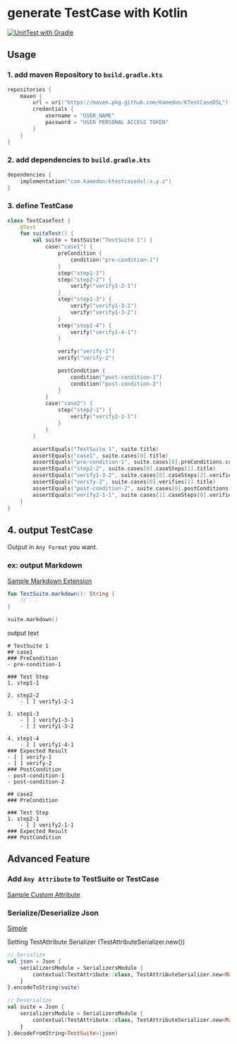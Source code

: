 # generate TestCase with Kotlin

[![UnitTest with Gradle](https://github.com/kamedon/KTestCaseDSL/actions/workflows/test.yml/badge.svg)](https://github.com/kamedon/KTestCaseDSL/actions/workflows/test.yml)

## Usage

### 1. add maven Repository to `build.gradle.kts`

```kotlin
repositories {
    maven {
        url = uri("https://maven.pkg.github.com/Kamedon/KTestCaseDSL")
        credentials {
            username = "USER_NAME"
            password = "USER PERSONAL ACCESS TOKEN"
        }
    }
}
```

### 2. add dependencies to `build.gradle.kts`

```kotlin
dependencies {
    implementation("com.kamedon:ktestcasedsl:x.y.z")
}
```

### 3. define TestCase

```kotlin
class TestCaseTest {
    @Test
    fun suiteTest() {
        val suite = testSuite("TestSuite 1") {
            case("case1") {
                preCondition {
                    condition("pre-condition-1")
                }
                step("step1-1")
                step("step2-2") {
                    verify("verify1-2-1")
                }
                step("step1-3") {
                    verify("verify1-3-1")
                    verify("verify1-3-2")
                }
                step("step1-4") {
                    verify("verify1-4-1")
                }

                verify("verify-1")
                verify("verify-2")

                postCondition {
                    condition("post-condition-1")
                    condition("post-condition-2")
                }
            }
            case("case2") {
                step("step2-1") {
                    verify("verify2-1-1")
                }
            }
        }

        assertEquals("TestSuite 1", suite.title)
        assertEquals("case1", suite.cases[0].title)
        assertEquals("pre-condition-1", suite.cases[0].preConditions.conditions[0].title)
        assertEquals("step2-2", suite.cases[0].caseSteps[1].title)
        assertEquals("verify1-3-2", suite.cases[0].caseSteps[2].verifies[1].title)
        assertEquals("verify-2", suite.cases[0].verifies[1].title)
        assertEquals("post-condition-2", suite.cases[0].postConditions.conditions[1].title)
        assertEquals("verify2-1-1", suite.cases[1].caseSteps[0].verifies[0].title)
    }
}

```

## 4. output TestCase

Output in `Any Format` you want.

### ex: output Markdown

[Sample Markdown Extension](https://github.com/kamedon/KTestCaseDSL/blob/master/src/commonTest/kotlin/com.kamedon.ktestcase/helper/TestSuiteMarkdown.kt)

```kotlin
fun TestSuite.markdown(): String {
    // ...
}

suite.markdown()
```

output text

```
# TestSuite 1
## case1
### PreCondition
- pre-condition-1

### Test Step
1. step1-1

2. step2-2
    - [ ] verify1-2-1

3. step1-3
    - [ ] verify1-3-1
    - [ ] verify1-3-2

4. step1-4
    - [ ] verify1-4-1
### Expected Result
- [ ] verify-1
- [ ] verify-2
### PostCondition
- post-condition-1
- post-condition-2

## case2
### PreCondition

### Test Step
1. step2-1
    - [ ] verify2-1-1
### Expected Result
### PostCondition
```

## Advanced Feature

### Add `Any Attribute` to TestSuite or TestCase

[Sample Custom Attribute](https://github.com/kamedon/KTestCaseDSL/blob/master/src/commonTest/kotlin/com.kamedon.ktestcase/TestSuiteWithAttributeTest.kt)

### Serialize/Deserialize Json

[Simple](https://github.com/kamedon/KTestCaseDSL/blob/master/src/commonTest/kotlin/com.kamedon.ktestcase/JsonTest.kt)

Setting TestAttribute Serializer (TestAttributeSerializer.new<T>())

```kotlin
// Serialize
val json = Json {
    serializersModule = SerializersModule {
        contextual(TestAttribute::class, TestAttributeSerializer.new<Map<String, List<String>>>())
    }
}.encodeToString(suite)

// Deserialize
val suite = Json {
    serializersModule = SerializersModule {
        contextual(TestAttribute::class, TestAttributeSerializer.new<Map<String, List<String>>>())
    }
}.decodeFromString<TestSuite>(json)
```


